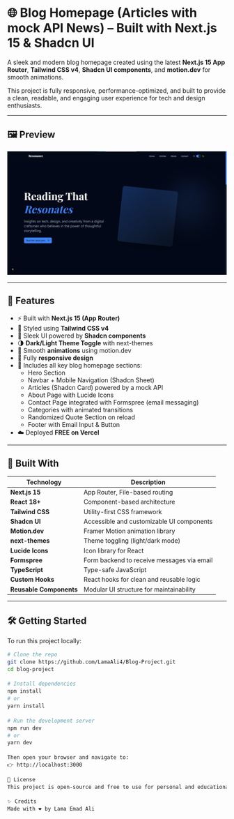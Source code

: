 # 🌐 Blog Homepage (Articles with mock API News) – Built with Next.js 15 & Shadcn UI

A sleek and modern blog homepage created using the latest **Next.js 15 App Router**, **Tailwind CSS v4**, **Shadcn UI components**, and **motion.dev** for smooth animations.

This project is fully responsive, performance-optimized, and built to provide a clean, readable, and engaging user experience for tech and design enthusiasts.

---

## 🖼️ Preview

![Blog Homepage Preview](./public/screenshot.png)

---

## 🚀 Features

- ⚡ Built with **Next.js 15 (App Router)**
- 🎨 Styled using **Tailwind CSS v4**
- 🧩 Sleek UI powered by **Shadcn components**
- 🌗 **Dark/Light Theme Toggle** with next-themes
- 🎥 Smooth **animations** using motion.dev
- 📱 Fully **responsive design**
- 📰 Includes all key blog homepage sections:
  - Hero Section
  - Navbar + Mobile Navigation (Shadcn Sheet)
  - Articles (Shadcn Card) powered by a mock API
  - About Page with Lucide Icons
  - Contact Page integrated with Formspree (email messaging)
  - Categories with animated transitions
  - Randomized Quote Section on reload
  - Footer with Email Input & Button
- ☁️ Deployed **FREE on Vercel**

---

## 🧪 Built With

| Technology       | Description                                      |
|------------------|--------------------------------------------------|
| **Next.js 15**   | App Router, File-based routing                   |
| **React 18+**    | Component-based architecture                     |
| **Tailwind CSS** | Utility-first CSS framework                      |
| **Shadcn UI**    | Accessible and customizable UI components        |
| **Motion.dev**   | Framer Motion animation library                  |
| **next-themes**  | Theme toggling (light/dark mode)                 |
| **Lucide Icons** | Icon library for React                           |
| **Formspree**    | Form backend to receive messages via email       |
| **TypeScript**   | Type-safe JavaScript                             |
| **Custom Hooks** | React hooks for clean and reusable logic         |
| **Reusable Components** | Modular UI structure for maintainability |

---

## 🛠️ Getting Started

To run this project locally:

```bash
# Clone the repo
git clone https://github.com/LamaAli4/Blog-Project.git
cd blog-project

# Install dependencies
npm install
# or
yarn install

# Run the development server
npm run dev
# or
yarn dev

Then open your browser and navigate to:
👉 http://localhost:3000

📄 License
This project is open-source and free to use for personal and educational purposes.

✨ Credits
Made with ❤️ by Lama Emad Ali